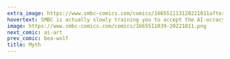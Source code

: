 ```yaml
---
extra_image: https://www.smbc-comics.com/comics/166551113120221011after.png
hovertext: SMBC is actually slowly training you to accept the AI-ocracy.
image: https://www.smbc-comics.com/comics/1665511039-20221011.png
next_comic: ai-art
prev_comic: bea-wolf
title: Myth
---
```


